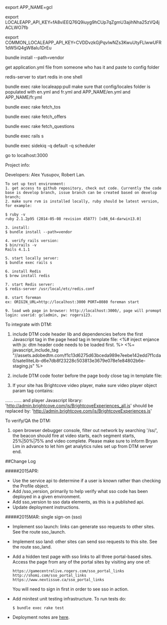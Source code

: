 
export APP_NAME=gcl

export LOCALEAPP_API_KEY=fA8viEEQ76Q9iuyg9hCUp7qZgmU3ajihNha25zVQ4jACLWO7fb

export COMMON_LOCALEAPP_API_KEY=CVDDvzkGjPqvlwNZs3KwuUtyFLlwwUFR1dW5iQ4gW8aIu1DrEu​

bundle install --path=vendor

get application.yml file from someone who has it and paste to config folder

redis-server to start redis in one shell

bundle exec rake localeapp:pull
	make sure that config/locales folder is populated with en.yml and fr.yml and APP_NAME/en.yml and APP_NAME/fr.yml

bundle exec rake fetch_tos

bundle exec rake fetch_offers

bundle exec rake fetch_questions

bundle exec rails s

bundle exec sidekiq -q default -q scheduler

go to localhost:3000

Project info:

Developers: Alex Yusupov, Robert Lan.
```
To set up test environment:
1. get access to github repository, check out code. Currently the code base is develop branch, issue branch can be created based on develop branch;
2. make sure rvm is installed locally, ruby should be latest version, for example:

$ ruby -v
ruby 2.1.2p95 (2014-05-08 revision 45877) [x86_64-darwin13.0]

3. install:
$ bundle install --path=vendor

4. verify rails version:
$ bin/rails -v
Rails 4.1.1

5. start locally server:
$ bundle exec rails s

6. install Redis
$ brew install redis

7. start Redis server:
$ redis-server /usr/local/etc/redis.conf

8. start foreman
ex: ORIGIN_URL=http://localhost:3000 PORT=8080 foreman start

9. load web page in browser: http://localhost:3000/, page will promopt login: userid: gcladmin, pw: rogers123.
```

To integrate with DTM:

1. include DTM code header lib and dependencies before the first Javascript tag in the page head tag in template file:
    <%# inject enjance with js: dtm header code needs to be loaded first. %><!-- dtm header code start -->
    <%= javascript_include_tag "//assets.adobedtm.com/f1c13d6275d63bceda989e7eebe142edd7f1cda0/satelliteLib-d6e7db8f23228c503813e3679e078e1e84802b6e-staging.js" %>
    <!-- dtm header code end -->

2. include DTM code footer before the page body close tag in template file:

<!-- dtm footer code start -->
<script type="text/javascript">
	new NameSpaceExtend(rdm, 'rdm.dtm.dl.video');
	rdm.dtm.dl = new RdmDtmDataLayer({
		brand : 'gcl',// Omniture brand, can be obtained from Bryan Lim;
/*	// following optional fields should be generated by the page template, you may ignore any one if not available:
		pages : '/hockey/nhl/burke-on-his-way-to-calgary/',
		section : 'sportsnet : hockey',
		subSection : 'sportsnet : hockey : nhl',
		subSection2 : '',
		subSection3 : '',
*/
		contentType : '',// 'section index' or 'article', can be obtained from Bryan Lim;
		authorName : '', // if this is a blog/article page, then this value should be set;
		vmxC4 : '7394779',//sample value for citytv, you need to obtain this value from Joey Ryken
		vmxEnabled : true
	}, this, deviceType);
// Please note: if you have Modernizr installed, you may pass device type as the 3rd parameter to RdmDtmDataLayer constructor

	_satellite.pageBottom();
</script>
<!-- dtm footer code end -->
3. If your site has Brightcove video player, make sure video player object param tag contains:

......
	<param name="includeAPI" value="true">
	<param name='templateLoadHandler' value='rogersAnalyticsBrightcoveLoadHandler'/>
......
and player Javascript library: 
	'http://admin.brightcove.com/js/BrightcoveExperiences_all.js' 
should be replaced by:
	'http://admin.brightcove.com/js/BrightcoveExperiences.js' 


To verify/QA the DTM:

1. open browser debugger console, filter out network by searching '/ss/', the beacon should fire at video starts, each segment starts, 25%|50%|75% and video complete. 
Please make sure to inform Bryan Lim in advance to let him get analytics rules set up from DTM server end. 


##Change Log

#####2015APR:
- Use the service api to determine if a user is known rather than checking the Profile object.
- Add /sso_version, primarily to help verify what sso code has been deployed in a given environment.
- Add sso_version to sso data elements, as this is a published api.
- Update deployment instructions.

#####2015MAR: single sign-on (sso)
- Implement sso launch: links can generate sso requests to other sites.  See the route sso_launch.

- Implement sso land: other sites can send sso requests to this site.  See the route sso_land.

- Add a hidden test page with sso links to all three portal-based sites.  Access the page from any of the portal sites by visiting any one of:

    ```shell
    https://gamecentrelive.rogers.com/sso_portal_links
    http://shomi.com/sso_portal_links
    https://www.nextissue.ca/sso_portal_links
    ```

    You will need to sign in first in order to see sso in action.
    
- Add minitest unit testing infrastructure.  To run tests do:

    ```shell
    $ bundle exec rake test
    ```

- Deployment notes are [here](docs/2015MAR_deployment_notes.md).
